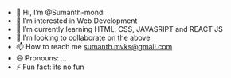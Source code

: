 - 👋 Hi, I’m @Sumanth-mondi
- 👀 I’m interested in Web Development
- 🌱 I’m currently learning HTML, CSS, JAVASRIPT and REACT JS
- 💞️ I’m looking to collaborate on the above
- 📫 How to reach me sumanth.mvks@gmail.com
- 😄 Pronouns: ...
- ⚡ Fun fact: its no fun

<!---
Sumanth-mondi/Sumanth-mondi is a ✨ special ✨ repository because its `README.md` (this file) appears on your GitHub profile.
You can click the Preview link to take a look at your changes.
--->

